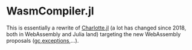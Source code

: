 # WasmCompiler.jl

This is essentially a rewrite of [Charlotte.jl](https://github.com/MikeInnes/Charlotte.jl) (a lot has changed since 2018, both in WebAssembly and Julia land) targeting the new WebAssembly proposals ([gc](https://github.com/WebAssembly/gc),[exceptions](https://github.com/WebAssembly/exception-handling),...).
